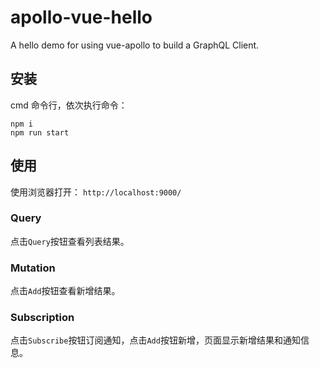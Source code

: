 # apollo-vue-hello
A hello demo for using vue-apollo to build a GraphQL Client.



## 安装

cmd 命令行，依次执行命令：

```
npm i
npm run start
```

## 使用

使用浏览器打开： `http://localhost:9000/`

### Query

点击`Query`按钮查看列表结果。

### Mutation

点击`Add`按钮查看新增结果。

### Subscription

点击`Subscribe`按钮订阅通知，点击`Add`按钮新增，页面显示新增结果和通知信息。